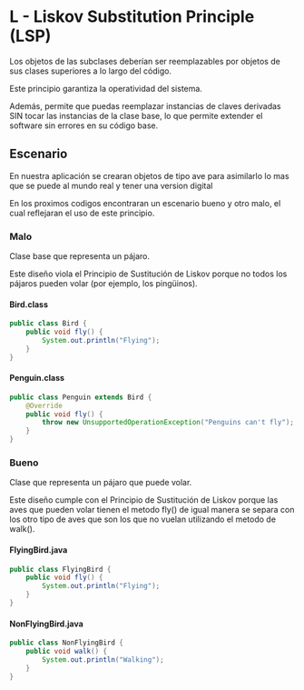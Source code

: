 
# L - Liskov Substitution Principle (LSP)

Los objetos de las subclases deberían ser reemplazables por objetos de sus clases superiores a lo largo del código.

Este principio garantiza la operatividad del sistema.

Además, permite que puedas reemplazar instancias de claves derivadas SIN tocar las instancias de la clase base, lo que permite extender el software sin errores en su código base.




## Escenario

En nuestra aplicación se crearan objetos de tipo ave para asimilarlo lo mas que se puede al mundo real y tener una version digital

En los proximos codigos encontraran un escenario bueno y otro malo, el cual reflejaran el uso de este principio.

### Malo
Clase base que representa un pájaro.

Este diseño viola el Principio de Sustitución de Liskov porque no todos los pájaros pueden volar (por ejemplo, los pingüinos).

#### Bird.class
```java
public class Bird {
    public void fly() {
        System.out.println("Flying");
    }
}
```

#### Penguin.class
```java
public class Penguin extends Bird {
    @Override
    public void fly() {
        throw new UnsupportedOperationException("Penguins can't fly");
    }
}
```

### Bueno
Clase que representa un pájaro que puede volar.

Este diseño cumple con el Principio de Sustitución de Liskov porque las aves que pueden volar tienen el metodo fly() de igual manera se separa con los otro tipo de aves que son los que no vuelan utilizando el metodo de walk().

#### FlyingBird.java
```java
public class FlyingBird {
    public void fly() {
        System.out.println("Flying");
    }
}
```
#### NonFlyingBird.java
```java
public class NonFlyingBird {
    public void walk() {
        System.out.println("Walking");
    }
}
```